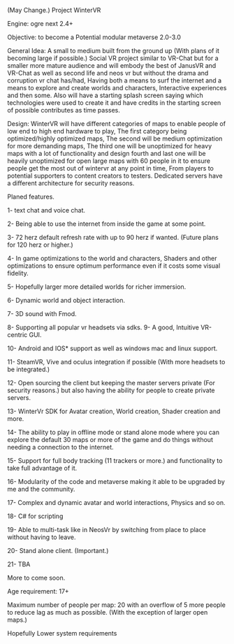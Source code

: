 (May Change.) Project WinterVR

Engine: ogre next 2.4+

Objective: to become a Potential modular metaverse 2.0-3.0

General Idea: A small to medium built from the ground up (With plans of it becoming large if possible.) Social VR project similar to VR-Chat but for a smaller more mature audience and will embody the best of JanusVR and VR-Chat as well as second life and neos vr but without the drama and corruption vr chat has/had, Having both a means to surf the internet and a means to explore and create worlds and characters, Interactive experiences and then some. Also will have a starting splash screen saying which technologies were used to create it and have credits in the starting screen of possible contributes as time passes.

Design: WinterVR will have different categories of maps to enable people of low end to high end hardware to play, The first category being optimized/highly optimized maps, The second will be medium optimization for more demanding maps, The third one will be unoptimized for heavy maps with a lot of functionality and design fourth and last one will be heavily unoptimized for open large maps with 60 people in it to ensure people get the most out of wintervr at any point in time, From players to potential supporters to content creators to testers. Dedicated servers have a different architecture for security reasons.

Planed features.

1- text chat and voice chat.

2- Being able to use the internet from inside the game at some point.

3- 72 herz default refresh rate with up to 90 herz if wanted. (Future plans for 120 herz or higher.)

4- In game optimizations to the world and characters, Shaders and other optimizations to ensure optimum performance even if it costs some visual fidelity.

5- Hopefully larger more detailed worlds for richer immersion.

6- Dynamic world and object interaction.

7- 3D sound with Fmod.

8- Supporting all popular vr headsets via sdks.
9- A good, Intuitive VR-centric GUI. 

10- Android and IOS* support as well as windows mac and linux support. 

11- SteamVR, Vive and oculus integration if possible (With more headsets to be integrated.)

12- Open sourcing the client but keeping the master servers private (For security reasons.) but also having the ability for people to create private servers.

13- WinterVr SDK for Avatar creation, World creation, Shader creation and more.

14- The ability to play in offline mode or stand alone mode where you can explore the default 30 maps or more of the game and do things without needing a connection to the internet.

15- Support for full body tracking (11 trackers or more.) and functionality to take full advantage of it.

16- Modularity of the code and metaverse making it able to be upgraded by me and the community.

17- Complex and dynamic avatar and world interactions, Physics and so on.

18- C# for scripting

19- Able to multi-task like in NeosVr by switching from place to place without having to leave.

20- Stand alone client. (Important.)

21- TBA

More to come soon.

Age requirement: 17+

Maximum number of people per map: 20 with an overflow of 5 more people to reduce lag as much as possible. (With the exception of larger open maps.)

Hopefully Lower system requirements
